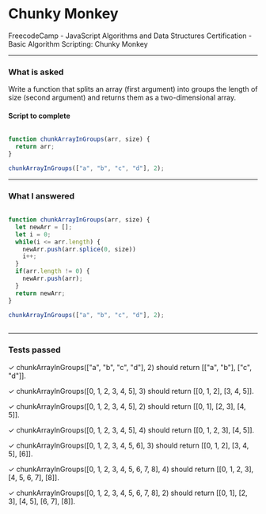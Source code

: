 # Chunky Monkey
FreecodeCamp - JavaScript Algorithms and Data Structures Certification - Basic Algorithm Scripting: Chunky Monkey


---


### What is asked

Write a function that splits an array (first argument) into groups the length of size (second argument) and returns them as a two-dimensional array.


#### Script to complete

```javascript  

function chunkArrayInGroups(arr, size) {
  return arr;
}

chunkArrayInGroups(["a", "b", "c", "d"], 2);


```

---


### What I answered

```javascript  
  
function chunkArrayInGroups(arr, size) {
  let newArr = [];
  let i = 0;
  while(i <= arr.length) {
    newArr.push(arr.splice(0, size))
    i++;
  }
  if(arr.length != 0) {
    newArr.push(arr);
  }
  return newArr;
}

chunkArrayInGroups(["a", "b", "c", "d"], 2);
  

```

---


### Tests passed

✓ chunkArrayInGroups(["a", "b", "c", "d"], 2) should return [["a", "b"], ["c", "d"]].

✓ chunkArrayInGroups([0, 1, 2, 3, 4, 5], 3) should return [[0, 1, 2], [3, 4, 5]].

✓ chunkArrayInGroups([0, 1, 2, 3, 4, 5], 2) should return [[0, 1], [2, 3], [4, 5]].

✓ chunkArrayInGroups([0, 1, 2, 3, 4, 5], 4) should return [[0, 1, 2, 3], [4, 5]].

✓ chunkArrayInGroups([0, 1, 2, 3, 4, 5, 6], 3) should return [[0, 1, 2], [3, 4, 5], [6]].

✓ chunkArrayInGroups([0, 1, 2, 3, 4, 5, 6, 7, 8], 4) should return [[0, 1, 2, 3], [4, 5, 6, 7], [8]].

✓ chunkArrayInGroups([0, 1, 2, 3, 4, 5, 6, 7, 8], 2) should return [[0, 1], [2, 3], [4, 5], [6, 7], [8]].